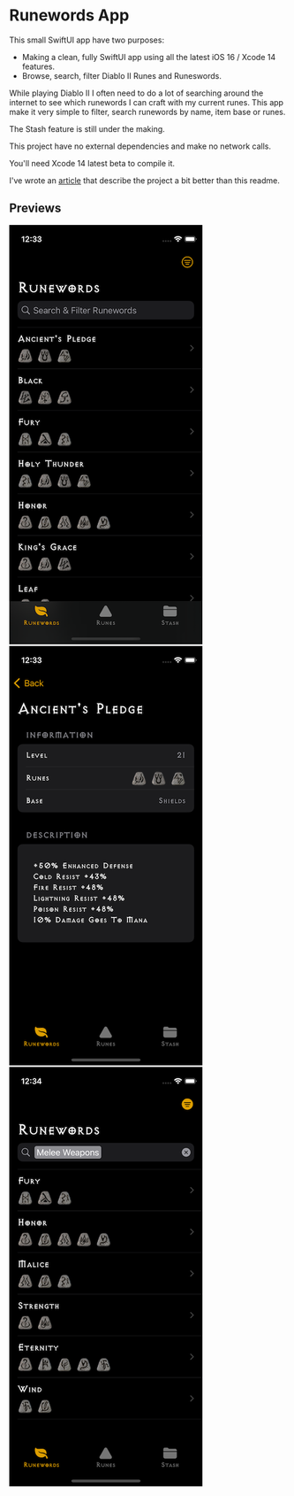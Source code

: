 # Runewords App

This small SwiftUI app have two purposes:

* Making a clean, fully SwiftUI app using all the latest iOS 16 / Xcode 14 features.
* Browse, search, filter Diablo II Runes and Runeswords.

While playing Diablo II I often need to do a lot of searching around the internet to see which runewords I can craft with my current runes. This app make it very simple to filter, search runewords by name, item base or runes.

The Stash feature is still under the making.

This project have no external dependencies and make no network calls.

You'll need Xcode 14 latest beta to compile it.

I've wrote an [article](https://dimillian.medium.com/introducing-runewordsapp-5dfd146a6963) that describe the project a bit better than this readme.

## Previews

![Screenshot](Images/image1.png?)
![Screenshot](Images/image2.png?)
![Screenshot](Images/image3.png?)
